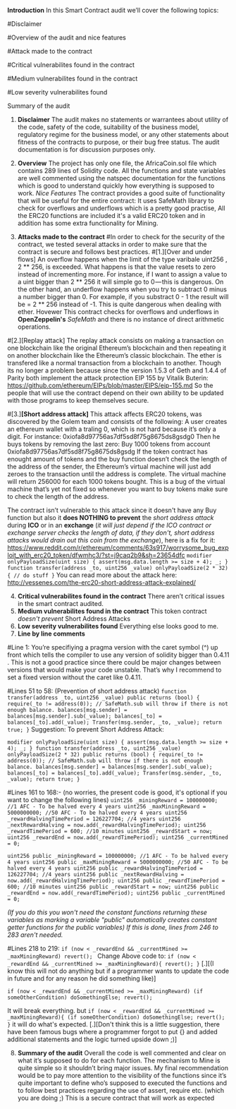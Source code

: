 **Introduction**
In this Smart Contract audit we’ll cover the following topics:

#Disclaimer

#Overview of the audit and nice features

#Attack made to the contract

#Critical vulnerabilites found in the contract

#Medium vulnerabilites found in the contract

#Low severity vulnerabilites found

Summary of the audit
1. **Disclaimer**
The audit makes no statements or warrantees about utility of the code, safety of the code, suitability of the business model, regulatory regime for the business model, or any other statements about fitness of the contracts to purpose, or their bug free status. The audit documentation is for discussion purposes only.
2. **Overview**
The project has only one file, the AfricaCoin.sol file which contains 289 lines of Solidity code. All the functions and state variables are well commented using the natspec documentation for the functions which is good to understand quickly how everything is supposed to work.
*Nice Features*
The contract provides a good suite of functionality that will be useful for the entire contract:
It uses SafeMath library to check for overflows and underflows which is a pretty good practise, All the ERC20 functions are included it's a valid ERC20 token and in addition has some extra functionality for Mining.

3. **Attacks made to the contract**
#In order to check for the security of the contract, we tested several attacks in order to make sure that the contract is secure and follows best practices.
#[1.][Over and under flows]
An overflow happens when the limit of the type varibale uint256 , 2 ** 256, is exceeded. What happens is that the value resets to zero instead of incrementing more.
For instance, if I want to assign a value to a uint bigger than 2 ** 256 it will simple go to 0 — this is dangerous.
On the other hand, an underflow happens when you try to subtract 0 minus a number bigger than 0.
For example, if you substract 0 - 1 the result will be = 2 ** 256 instead of -1.
This is quite dangerous when dealing with ether. Hovewer This contract checks for overflows and underflows in **OpenZeppelin's** *SafeMath* and there is no instance of direct arithmetic operations.



#[2.][Replay attack]
The replay attack consists on making a transaction on one blockchain like the original Ethereum’s blockchain and then repeating it on another blockchain like the Ethereum’s classic blockchain.
The ether is transfered like a normal transaction from a blockchain to another.
Though its no longer a problem because since the version 1.5.3 of Geth and 1.4.4 of Parity both implement the attack protection EIP 155 by Vitalik Buterin: https://github.com/ethereum/EIPs/blob/master/EIPS/eip-155.md
So the people that will use the contract depend on their own ability to be updated with those programs to keep themselves secure.

#[3.]**[Short address attack]**
This attack affects ERC20 tokens, was discovered by the Golem team and consists of the following:
A user creates an ethereum wallet with a traling 0, which is not hard because it’s only a digit. For instance: 0xiofa8d97756as7df5sd8f75g8675ds8gsdg0
Then he buys tokens by removing the last zero:
Buy 1000 tokens from account 0xiofa8d97756as7df5sd8f75g8675ds8gsdg
If the token contract has enought amount of tokens and the buy function doesn’t check the length of the address of the sender, the Ethereum’s virtual machine will just add zeroes to the transaction until the address is complete.
The virtual machine will return 256000 for each 1000 tokens bought. This is a bug of the virtual machine that’s yet not fixed so whenever you want to buy tokens make sure to check the length of the address.

The contract isn’t vulnerable to this attack since it doesn't have any Buy function but also it **does NOTHING to prevent** the *short address attack* during **ICO** or in an **exchange** (*it will just depend if the ICO contract or exchange server checks the length of data, if they don't, short address attacks would drain out this coin from the exchange*), here is a fix for it:
https://www.reddit.com/r/ethereum/comments/63s917/worrysome_bug_exploit_with_erc20_token/dfwmhc3/?st=j9caq2b9&sh=23654dfc
`modifier onlyPayloadSize(uint size) {
     assert(msg.data.length >= size + 4);
     _;
   }
  function transfer(address _to, uint256 _value) onlyPayloadSize(2 * 32) {
    // do stuff
  }`
You can read more about the attack here: http://vessenes.com/the-erc20-short-address-attack-explained/

4. **Critical vulnerabilites found in the contract**
There aren’t critical issues in the smart contract audited.
5. **Medium vulnerabilites found in the contract**
This token contract *doesn't prevent* Short Address Attacks
6. **Low severity vulnerabilites found**
Everything else looks good to me.
7. **Line by line comments**

#Line 1:
You’re specifiying a pragma version with the caret symbol (^) up front which tells the compiler to use any version of solidity bigger than 0.4.11 .
This is not a good practice since there could be major changes between versions that would make your code unstable. That’s why I recommend to set a fixed version without the caret like 0.4.11.

#Lines 51 to 58: (Prevention of short address attack)
`function transfer(address _to, uint256 _value) public returns (bool) {
    require(_to != address(0));
    // SafeMath.sub will throw if there is not enough balance.
    balances[msg.sender] = balances[msg.sender].sub(_value);
    balances[_to] = balances[_to].add(_value);
    Transfer(msg.sender, _to, _value);
    return true;
}`
Suggestion: To prevent Short Address Attack:

`modifier onlyPayloadSize(uint size) {
     assert(msg.data.length >= size + 4);
     _;
}
function transfer(address _to, uint256 _value) onlyPayloadSize(2 * 32) public returns (bool) {
    require(_to != address(0));
    // SafeMath.sub will throw if there is not enough balance.
    balances[msg.sender] = balances[msg.sender].sub(_value);
    balances[_to] = balances[_to].add(_value);
    Transfer(msg.sender, _to, _value);
    return true;
}`

#Lines 161 to 168:- (no worries, the present code is good, it's optional if you want to change the following lines)
`uint256 _miningReward = 100000000; //1 AFC - To be halved every 4 years
  uint256 _maxMiningReward = 5000000000; //50 AFC - To be halved every 4 years
  uint256 _rewardHalvingTimePeriod = 126227704; //4 years
  uint256 _nextRewardHalving = now.add(_rewardHalvingTimePeriod);
  uint256 _rewardTimePeriod = 600; //10 minutes
  uint256 _rewardStart = now;
  uint256 _rewardEnd = now.add(_rewardTimePeriod);
  uint256 _currentMined = 0;
`


`uint256 public _miningReward = 100000000; //1 AFC - To be halved every 4 years
  uint256 public _maxMiningReward = 5000000000; //50 AFC - To be halved every 4 years
  uint256 public _rewardHalvingTimePeriod = 126227704; //4 years
  uint256 public _nextRewardHalving = now.add(_rewardHalvingTimePeriod);
  uint256 public _rewardTimePeriod = 600; //10 minutes
  uint256 public _rewardStart = now;
  uint256 public _rewardEnd = now.add(_rewardTimePeriod);
  uint256 public _currentMined = 0;
`

*(If you do this you won't need the constant functions returning these variables as marking a variable "public" automatically creates constant getter functions for the public variables)*
*If this is done, lines from 246 to 283 aren't needed.*

#Lines 218 to 219:
`if (now < _rewardEnd && _currentMined >= _maxMiningReward)
        revert();
`
Change Above code to:
`if (now < _rewardEnd && _currentMined >= _maxMiningReward){
        revert();
}`
[.][(I know this will not do anything but if a programmer wants to update the code in future and for any reason he did something like)]

`if (now < _rewardEnd && _currentMined >= _maxMiningReward)
        (if someOtherCondition) doSomethingElse;
        revert();
`

It will break everything.
but
`if (now < _rewardEnd && _currentMined >= _maxMiningReward){
 		(if someOtherCondition) doSomethingElse;
        revert();
 }`
it will do what's expected.
[.][Don't think this is a little suggestion, there have been famous bugs where a programmer forgot to put {} and added additional statements and the logic turned upside down ;)]


8. **Summary of the audit**
Overall the code is well commented and clear on what it’s supposed to do for each function.
The mechanism to Mine is quite simple so it shouldn’t bring major issues.
My final recommendation would be to pay more attention to the visibility of the functions since it’s quite important to define who’s supposed to executed the functions and to follow best practices regarding the use of assert, require etc. (which you are doing ;)
This is a secure contract that will work as expected
